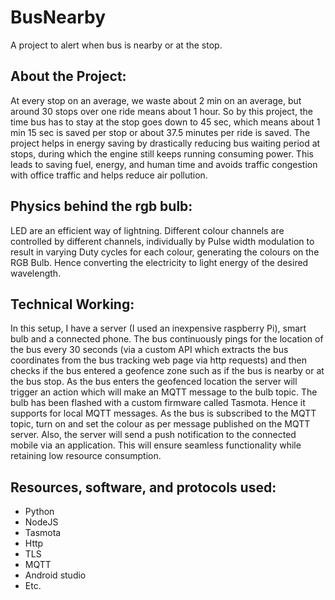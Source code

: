 # BusNearby
A project to alert when bus is nearby or at the stop.

## About the Project:

At every stop on an average, we waste about 2 min on an average, but around 30 stops over one ride means about 1 hour.  So by this project, the time bus has to stay at the stop goes down to 45 sec, which means about 1 min 15 sec is saved per stop or about 37.5 minutes per ride is saved. The project helps in energy saving by drastically reducing bus waiting period at stops, during which the engine still keeps running consuming power. This leads to saving fuel, energy, and human time and avoids traffic congestion with office traffic and helps reduce air pollution.

## Physics behind the rgb bulb:

LED are an efficient way of lightning. Different colour channels are controlled by different channels, individually by Pulse width modulation to result in varying Duty cycles for each colour, generating the colours on the RGB Bulb. Hence converting the electricity to light energy of the desired wavelength.

## Technical Working:

In this setup, I have a server (I used an inexpensive raspberry Pi), smart bulb and a connected phone. The bus continuously pings for the location of the bus every 30 seconds (via a custom API which extracts the bus coordinates from the bus tracking web page via http requests) and then checks if the bus entered a geofence zone such as if the bus is nearby or at the bus stop. As the bus enters the geofenced location the server will trigger an action which will make an MQTT message to the bulb topic. The bulb has been flashed with a custom firmware called Tasmota. Hence it supports for local MQTT messages. As the bus is subscribed to the MQTT topic, turn on and set the colour as per message published on the MQTT server. Also, the server will send a push notification to the connected mobile via an application. This will ensure seamless functionality while retaining low resource consumption.

## Resources, software, and protocols used:

- Python
- NodeJS
- Tasmota
- Http
- TLS
- MQTT
- Android studio
- Etc.
